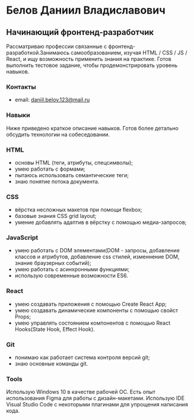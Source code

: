 # Белов Даниил Владиславович

## Начинающий фронтенд-разработчик

Рассматриваю профессии связанные с фронтенд-разработкой.Занимаюсь самообразованием, изучая HTML / CSS / JS / React, и ищу возможность применить знания на практике. Готов выполнить тестовое задание, чтобы продемонстрировать уровень навыков.

### Контакты

- email: daniil.belov.123@mail.ru

### Навыки

Ниже приведено краткое описание навыков. Готов более детально обсудить технологии на собеседовании.

### HTML

- основы HTML (теги, атрибуты, спецсимволы);
- умею работать с формами;
- пытаюсь использовать семантические теги;
- знаю понятие потока документа.

### CSS

- вёрстка несложных макетов при помощи flexbox;
- базовые знания CSS grid layout;
- умение добавлять адаптив в вёрстку с помощью медиа-запросов;

### JavaScript

- умею работать с DOM элементами(DOM - запросы, добавление классов и атрибутов, добавление css стилей, изменнение DOM, знание браузерных событий);
- умею работать с асинхронными функциями;
- использую современные возможности ES6.

### React

- умею создавать приложения с помощью Create React App;
- умею создавать динамические компоненты с помощью свойст Props;
- умею управлять состоянием компонентов с помощью React Hooks(State Hook, Effect Hook).

### Git

- понимаю как работает система контроля версий git;
- знаю основные команды git.

### Tools

Использую Windows 10 в качестве рабочей ОС. Есть опыт использования Figma для работы с дизайн-макетами. Использую IDE Visual Studio Code с некоторыми плагинами для упрощения написания кода.

